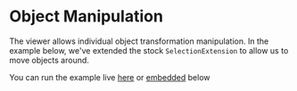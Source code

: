 # Object Manipulation
The viewer allows individual object transformation manipulation. In the example below, we've extended the stock `SelectionExtension` to allow us to move objects around.

You can run the example live [here](https://stackblitz.com/edit/speckle-extended-selection?file=index.html) or <VueCustomTooltip label="Embedding works only on chromium based browsers"><ins>embedded</ins></VueCustomTooltip> below

<Stackblitz projectId='speckle-extended-selection' :embedOptions="{ 
    height: 500,
    openFile: 'src/main.ts',
    view: 'preview',
    hideExplorer: true,
    hideNavigation: true }" 
/>